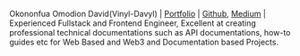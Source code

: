 Okononfua Omodion David(Vinyl-Davyl) | [Portfolio](https://vinyldavyl.xyz) | [Github](https://github.com/Vinyl-Davyl), [Medium](https://medium.com/@Vinyl-Davyl) | Experienced Fullstack and Frontend Engineer, Excellent at creating professional technical documentations such as API documentations,  how-to guides etc for Web Based and Web3 and Documentation based Projects.
